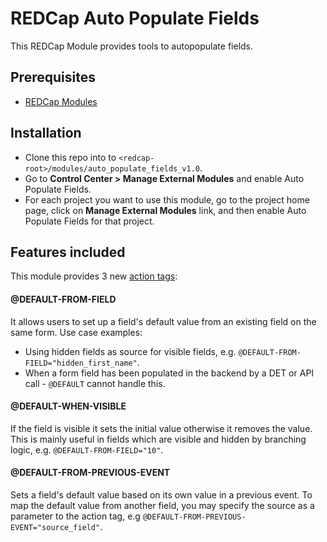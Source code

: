 # REDCap Auto Populate Fields
This REDCap Module provides tools to autopopulate fields.

## Prerequisites
- [REDCap Modules](https://github.com/vanderbilt/redcap-external-modules)

## Installation
- Clone this repo into to `<redcap-root>/modules/auto_populate_fields_v1.0`.
- Go to **Control Center > Manage External Modules** and enable Auto Populate Fields.
- For each project you want to use this module, go to the project home page, click on **Manage External Modules** link, and then enable Auto Populate Fields for that project.

## Features included
This module provides 3 new [action tags](https://wiki.chpc.utah.edu/pages/viewpage.action?pageId=595001400):

#### @DEFAULT-FROM-FIELD
It allows users to set up a field's default value from an existing field on the same form. Use case examples:
- Using hidden fields as source for visible fields, e.g. `@DEFAULT-FROM-FIELD="hidden_first_name"`.
- When a form field has been populated in the backend by a DET or API call - `@DEFAULT` cannot handle this.

#### @DEFAULT-WHEN-VISIBLE
If the field is visible it sets the initial value otherwise it removes the value. This is mainly useful in fields which are visible and hidden by branching logic, e.g. `@DEFAULT-FROM-FIELD="10"`.

#### @DEFAULT-FROM-PREVIOUS-EVENT
Sets a field's default value based on its own value in a previous event. To map the default value from another field, you may specify the source as a parameter to the action tag, e.g `@DEFAULT-FROM-PREVIOUS-EVENT="source_field"`.
